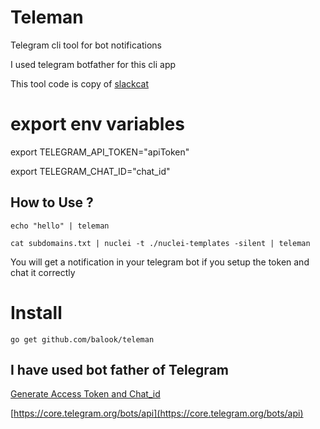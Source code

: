 # Teleman
Telegram cli tool for bot notifications

I used telegram botfather for this cli app

This tool code is copy of [slackcat](https://github.com/dwisiswant0/slackcat)

# export env variables


export TELEGRAM_API_TOKEN="apiToken"

export TELEGRAM_CHAT_ID="chat_id"


## How to Use ?

```
echo "hello" | teleman
```
```
cat subdomains.txt | nuclei -t ./nuclei-templates -silent | teleman
```

You will get a notification in your telegram bot if you setup the token and chat it correctly

# Install
```
go get github.com/balook/teleman
```

## I have used bot father of Telegram

[Generate Access Token and Chat_id](https://blog.r0b.re/automation/bash/2020/06/30/setup-telegram-notifications-for-your-shell.html)

[https://core.telegram.org/bots/api](https://core.telegram.org/bots/api)
